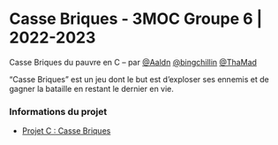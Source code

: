 Casse Briques - 3MOC Groupe 6 | 2022-2023
========================

Casse Briques du pauvre en C – par [@Aaldn](https://github.com/Aaldn) [@bingchillin](https://github.com/bingchillin) [@ThaMad](https://github.com/ThaMad)

“Casse Briques” est un jeu dont le but est d’exploser ses ennemis et de gagner la bataille en restant le dernier en vie.

### Informations du projet

  * [Projet C : Casse Briques](docs/Casse-Briques.pdf)
